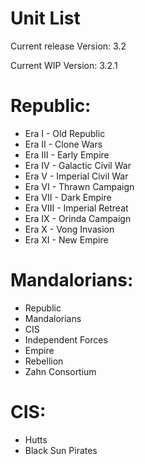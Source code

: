 # Unit List

Current release Version: 3.2

Current WIP Version: 3.2.1

# Republic:

 - Era I - Old Republic
 - Era II - Clone Wars
 - Era III - Early Empire
 - Era IV - Galactic Civil War
 - Era V - Imperial Civil War
 - Era VI - Thrawn Campaign
 - Era VII - Dark Empire
 - Era VIII - Imperial Retreat
 - Era IX - Orinda Campaign
 - Era X - Vong Invasion
 - Era XI - New Empire

# Mandalorians:

 - Republic
 - Mandalorians
 - CIS
 - Independent Forces
 - Empire
 - Rebellion
 - Zahn Consortium

# CIS:

 - Hutts
 - Black Sun Pirates
